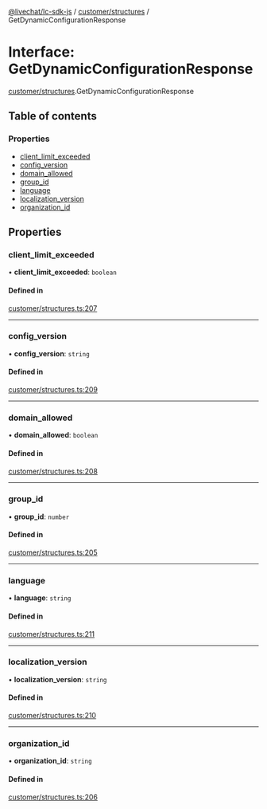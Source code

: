 [@livechat/lc-sdk-js](../README.md) / [customer/structures](../modules/customer_structures.md) / GetDynamicConfigurationResponse

# Interface: GetDynamicConfigurationResponse

[customer/structures](../modules/customer_structures.md).GetDynamicConfigurationResponse

## Table of contents

### Properties

- [client\_limit\_exceeded](customer_structures.GetDynamicConfigurationResponse.md#client_limit_exceeded)
- [config\_version](customer_structures.GetDynamicConfigurationResponse.md#config_version)
- [domain\_allowed](customer_structures.GetDynamicConfigurationResponse.md#domain_allowed)
- [group\_id](customer_structures.GetDynamicConfigurationResponse.md#group_id)
- [language](customer_structures.GetDynamicConfigurationResponse.md#language)
- [localization\_version](customer_structures.GetDynamicConfigurationResponse.md#localization_version)
- [organization\_id](customer_structures.GetDynamicConfigurationResponse.md#organization_id)

## Properties

### client\_limit\_exceeded

• **client\_limit\_exceeded**: `boolean`

#### Defined in

[customer/structures.ts:207](https://github.com/livechat/lc-sdk-js/blob/4da1eb6/src/customer/structures.ts#L207)

___

### config\_version

• **config\_version**: `string`

#### Defined in

[customer/structures.ts:209](https://github.com/livechat/lc-sdk-js/blob/4da1eb6/src/customer/structures.ts#L209)

___

### domain\_allowed

• **domain\_allowed**: `boolean`

#### Defined in

[customer/structures.ts:208](https://github.com/livechat/lc-sdk-js/blob/4da1eb6/src/customer/structures.ts#L208)

___

### group\_id

• **group\_id**: `number`

#### Defined in

[customer/structures.ts:205](https://github.com/livechat/lc-sdk-js/blob/4da1eb6/src/customer/structures.ts#L205)

___

### language

• **language**: `string`

#### Defined in

[customer/structures.ts:211](https://github.com/livechat/lc-sdk-js/blob/4da1eb6/src/customer/structures.ts#L211)

___

### localization\_version

• **localization\_version**: `string`

#### Defined in

[customer/structures.ts:210](https://github.com/livechat/lc-sdk-js/blob/4da1eb6/src/customer/structures.ts#L210)

___

### organization\_id

• **organization\_id**: `string`

#### Defined in

[customer/structures.ts:206](https://github.com/livechat/lc-sdk-js/blob/4da1eb6/src/customer/structures.ts#L206)
